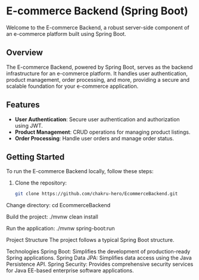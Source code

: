 # E-commerce Backend (Spring Boot)

Welcome to the E-commerce Backend, a robust server-side component of an e-commerce platform built using Spring Boot.

## Overview
The E-commerce Backend, powered by Spring Boot, serves as the backend infrastructure for an e-commerce platform. It handles user authentication, product management, order processing, and more, providing a secure and scalable foundation for your e-commerce application.

## Features
- **User Authentication**: Secure user authentication and authorization using JWT.
- **Product Management**: CRUD operations for managing product listings.
- **Order Processing**: Handle user orders and manage order status.

## Getting Started
To run the E-commerce Backend locally, follow these steps:

1. Clone the repository:
   ```bash
   git clone https://github.com/chakru-hero/EcommerceBackend.git
Change directory:
 cd EcommerceBackend

Build the project:
./mvnw clean install

Run the application:
./mvnw spring-boot:run

Project Structure
The project follows a typical Spring Boot structure.

Technologies
Spring Boot: Simplifies the development of production-ready Spring applications.
Spring Data JPA: Simplifies data access using the Java Persistence API.
Spring Security: Provides comprehensive security services for Java EE-based enterprise software applications.

